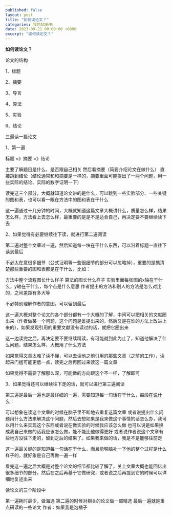 ```yaml
---
published: false
layout: post
title: "如何读论文？"
categories: 我的AI新书
date: 2023-09-21 00:00:00 +0800
excerpt: "如何读论文？"
---
```



**如何读论文？**



论文的结构



1、标题

2、摘要

3、导言

4、算法

5、实验

6、结论









三遍读一篇论文



1、第一遍



标题 =》摘要 =》结论

主要了解题目是什么，是否跟自己相关
然后看摘要（简要介绍论文在做什么）
直接跳到结论（结论通常和和摘要是一样的，摘要里面可能提出了一两个问题，用一些实际的结论、实际的数字证明一下）


读完这三个部分，大概就知道论文讲的是什么，可以跳到一些实验部分、一些关键的图和表，也可以看一眼在方法中的图和表在干什么



这一遍通过十几分钟的时间，大概就知道这篇文章大概讲什么，质量怎么样，结果怎么样，方法看上去怎么样，最重要的是是不是适合自己，再决定要不要继续读下去





2、如果觉得有必要继续往下读，就进行第二遍阅读



第二遍对整个文章过一遍，然后知道每一块在干什么东西，可以沿着标题一直往下读到最后



不必太在意很多细节（公式证明等一些很细节的部分可以忽略掉），重要的是搞清楚那些重要的图和表都是在干什么，比如：

方法中整个流程图长什么样子
算法的图长什么样子
实验里面每张图的x轴在干什么，y轴在干什么，每个点是什么意思
作者提出的方法和别人的方法是怎么对比的，之间差距有多大等


不必特别理解作者的意图，可以留到最后



这一遍大概对整个论文的各个部分都有一个大概的了解，中间可以把相关的文献圈出来（作者做某一个问题，这个问题是谁提出来的，然后又是在谁的方法上改进上来的），如果发现引用的重要文献没有读过的话，就把它圈出来



这一边读完之后，再决定要不要继续精读，有可能就到此为止了，知道他解决了什么问题，结果怎么样，大概用了什么方法



如果觉得文章太难了读不懂，可以去读他之前引用的那些文章（之前的工作），读起来门槛可能更低一点，读完之后再回过来读这一篇文章



如果觉得不需要了解那么深，可能做的方向跟这个不一样，了解即可





3、如果觉得还可以继续往下走的话，就可以进行第三遍阅读



第三遍是最后一遍也是最详细的一遍，需要知道每一句话在干什么，每段在说什么：

可以想象在读这个文章的时候在脑子里不断地去重复这篇文章
或者说提出什么问题用什么方法来解决这个问题，然后去想如果是我来做这个事情的话怎么办，我可以用什么来实现这个东西或者说在做实验的时候我应该怎么做
也可以说是如果换成我自己来做的话我应该怎么做，能不能比他做得更好
或者说作者说这个文章有些地方没往下走的，留到之后的结果了。如果我来做的话，我是不是能够往前走


这一遍最关键的是知道每一句话在干什么，而且能够脑补一下他的整个过程是什么样子的，就好象是自己再做一遍一样



看完这一遍之后大概是对整个论文的细节都比较了解了，关上文章大概也能回忆出很多细节的部分，然后在之后再基于它做研究，或者说之后再提到它的时候可以详细地复述出来





读论文的三个阶段中

第一遍耗时最少，做海选
第二遍的时候对相关的论文做一部精选
最后一遍就是重点研读的一些论文 作者：如果我是泡橘子 